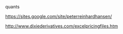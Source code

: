 quants

https://sites.google.com/site/peterreinhardhansen/

http://www.dixiederivatives.com/excelpricingfiles.htm